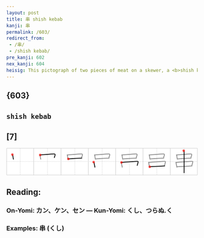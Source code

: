 ```yaml
---
layout: post
title: 串 shish kebab
kanji: 串
permalink: /603/
redirect_from:
 - /串/
 - /shish kebab/
pre_kanji: 602
nex_kanji: 604
heisig: This pictograph of two pieces of meat on a skewer, a <b>shish kebab</b>, will help us in the next frame.
---
```


## {603}

## `shish kebab`

## [7]

<div class="stroke"><img src="../images/E4B8B2.png" /></div>

## Reading:

### On-Yomi: カン、ケン、セン &mdash; Kun-Yomi: くし、つらぬ.く

### Examples: 串 (くし)
